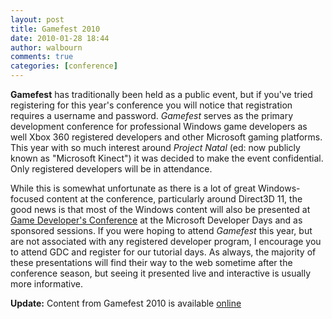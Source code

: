 ```yaml
---
layout: post
title: Gamefest 2010
date: 2010-01-28 18:44
author: walbourn
comments: true
categories: [conference]
---
```

<strong>Gamefest</strong> has traditionally been held as a public event, but if you've tried registering for this year's conference you will notice that registration requires a username and password. <em>Gamefest</em> serves as the primary development conference for professional Windows game developers as well Xbox 360 registered developers and other Microsoft gaming platforms. This year with so much interest around <em>Project Natal</em> (ed: now publicly known as "Microsoft Kinect") it was decided to make the event confidential. Only registered developers will be in attendance.
<!--more-->

While this is somewhat unfortunate as there is a lot of great Windows-focused content at the conference, particularly around Direct3D 11, the good news is that most of the Windows content will also be presented at <a href="http://www.gdconf.com/" title="Game Developer's Conference">Game Developer's Conference</a> at the Microsoft Developer Days and as sponsored sessions. If you were hoping to attend <em>Gamefest</em> this year, but are not associated with any registered developer program, I encourage you to attend GDC and register for our tutorial days. As always, the majority of these presentations will find their way to the web sometime after the conference season, but seeing it presented live and interactive is usually more informative.

<strong>Update:</strong> Content from Gamefest 2010 is available [online](https://walbourn.github.io/gamefest-2010-presentations-posted/)
